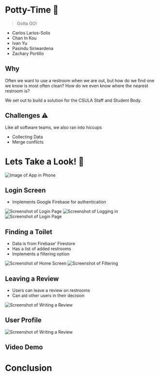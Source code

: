# Potty-Time :toilet:

> Gotta GO!

- Carlos Larios-Solis
- Chan In Kou
- Ivan Yu
- Pasindu Siriwardena
- Zachary Portillo

## Why

Often we want to use a restroom when we are out, but how do we find one we know
is most often clean? How do we even know where the nearest restroom is?

We set out to build a solution for the CSULA Staff and Student Body.

## Challenges :warning:

Like all software teams, we also ran into hiccups
- Collecting Data
- Merge conflicts

# Lets Take a Look! :iphone:
![Image of App in Phone](https://octodex.github.com/images/yaktocat.png)

## Login Screen

- Implements Google Firebase for authentication

![Screenshot of Login Page](https://i.imgur.com/jIgCzw8.png) ![Screenshot of Logging in](https://i.imgur.com/5o7e1eK.png) ![Screenshot of Login Page](https://i.imgur.com/g4bov5w.png)

## Finding a Toilet

- Data is from Firebase' Firestore
- Has a list of added restrooms
- Implements a filtering option

![Screenshot of Home Screen](https://i.imgur.com/DDPB1EB.png) ![Screenshot of Filtering](https://i.imgur.com/0IaD6y4.png)

## Leaving a Review

- Users can leave a review on restrooms
- Can aid other users in their decision

![Screenshot of Writing a Review](https://octodex.github.com/images/yaktocat.png)


## User Profile

![Screenshot of Writing a Review](https://octodex.github.com/images/yaktocat.png)

## Video Demo

# Conclusion
